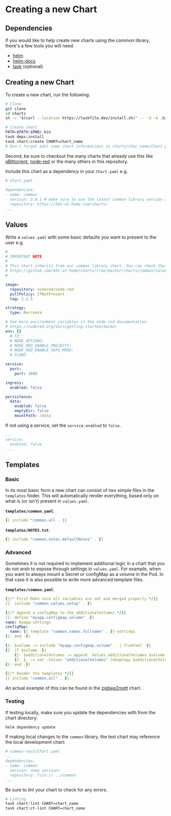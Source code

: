 # Creating a new Chart

## Dependencies

If you would like to help create new charts using the common library, there's a few tools you will need.

- [helm](https://helm.sh/docs/intro/install/)
- [helm-docs](https://github.com/norwoodj/helm-docs)
- [task](https://github.com/go-task/task) (optional)

## Creating a new Chart

To create a new chart, run the following:

``` sh
# Clone
git clone
cd charts
sh -c "$(curl --location https://taskfile.dev/install.sh)" -- -d -b .bin

# Create chart
PATH=$PATH:$PWD/.bin
task deps:install
task chart:create CHART=chart_name
# Don't forgot edit some chart informations in charts/char_name/Chart.yaml and charts/char_name/values.yaml
```

Second, be sure to checkout the many charts that already use this like [qBittorrent](../qbittorrent/), [node-red](../node-red/) or the many others in this repository.

Include this chart as a dependency in your `Chart.yaml` e.g.

```yaml
# Chart.yaml
...
dependencies:
- name: common
  version: 3.0.1 # make sure to use the latest common library version available
  repository: https://k8s-at-home.com/charts/
...
```

## Values

Write a `values.yaml` with some basic defaults you want to present to the user e.g.

```yaml
#
# IMPORTANT NOTE
#
# This chart inherits from our common library chart. You can check the default values/options here:
# https://github.com/k8s-at-home/charts/tree/master/charts/common/values.yaml
#

image:
  repository: nodered/node-red
  pullPolicy: IfNotPresent
  tag: 1.2.5

strategy:
  type: Recreate

# See more environment variables in the node-red documentation
# https://nodered.org/docs/getting-started/docker
env: {}
  # TZ:
  # NODE_OPTIONS:
  # NODE_RED_ENABLE_PROJECTS:
  # NODE_RED_ENABLE_SAFE_MODE:
  # FLOWS:

service:
  port:
    port: 1880

ingress:
  enabled: false

persistence:
  data:
    enabled: false
    emptyDir: false
    mountPath: /data
```

If not using a service, set the `service.enabled` to `false`.
```yaml
...
service:
  enabled: false
...
```

## Templates

### Basic

In its most basic form a new chart can consist of two simple files in the `templates` folder. This will automatically render everything, based only on what is (or isn't) present in `values.yaml`.

**`templates/common.yaml`**:
```yaml
{{ include "common.all . }}
```
**`templates/NOTES.txt`**:
```yaml
{{ include "common.notes.defaultNotes" . }}
```

### Advanced

Sometimes it is not required to implement additional logic in a chart that you do not wish to expose through settings in `values.yaml`. For example, when you want to always mount a Secret or configMap as a volume in the Pod. In that case it is also possible to write more advanced template files. 

**`templates/common.yaml`**:
```yaml
{{/* First Make sure all variables are set and merged properly */}}
{{- include "common.values.setup" . }}

{{/* Append a configMap to the additionalVolumes */}}
{{- define "myapp.configmap.volume" -}}
name: myapp-settings
configMap:
  name: {{ template "common.names.fullname" . }}-settings
{{- end -}}

{{- $volume := include "myapp.configmap.volume" . | fromYaml -}}
{{- if $volume -}}
    {{- $additionalVolumes := append .Values.additionalVolumes $volume }}
    {{- $_ := set .Values "additionalVolumes" (deepCopy $additionalVolumes) -}}
{{- end -}}

{{/* Render the templates */}}
{{ include "common.all" . }}
```

An actual example of this can be found in the [zigbee2mqtt](../zigbee2mqtt/) chart.

### Testing

If testing locally, make sure you update the dependencies with from the chart directory:

```bash
helm dependency update
```

If making local changes to the `common` library, the test chart may reference the local development chart:

```yaml
# common-test/Chart.yaml
...
dependencies:
- name: common
  version: <new version>
  repository: file://.../common
...
```

Be sure to lint your chart to check for any errors.

```sh
# Linting
task chart:lint CHART=chart_name
task chart:ct-lint CHART=chart_name
```